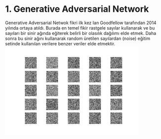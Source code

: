 # 1. Generative Adversarial Network
Generative Adversarial Netwok fikri ilk kez Ian Goodfellow tarafından 2014 yılında ortaya atıldı. Burada en temel fikir rastgele sayılar kullanarak ve bu sayıları bir sinir ağında eğiterek belirli bir olasılık dağılımı elde etmek. Daha sonra bu sinir ağını kullanarak random üretilen sayılardan (noise) eğitim setinde kullanılan verilere benzer veriler elde etmektir.  
![gif](https://github.com/burakbaga/GANs/blob/master/images/gan_mnist.gif)  


